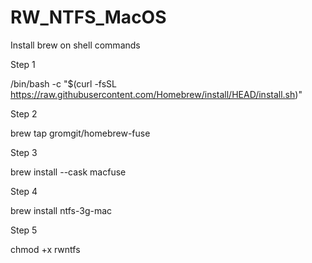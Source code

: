 # RW_NTFS_MacOS

Install brew on shell commands

Step 1

/bin/bash -c "$(curl -fsSL https://raw.githubusercontent.com/Homebrew/install/HEAD/install.sh)"


Step 2

brew tap gromgit/homebrew-fuse


Step 3

brew install --cask macfuse


Step 4

brew install ntfs-3g-mac 


Step 5

chmod +x rwntfs
